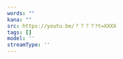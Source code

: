 ```yaml
---
words: ""
kana: ""
src: https://youtu.be/？？？？?t=XXXX
tags: []
model: ''
streamType: ''
---
```


<!--
ファイル名は、動画ID-タイムスタンプ.md で保存

words: string 格言の全文
kana: string 格言の読み仮名（ひらがな）
src: string 動画のURL。tパラメータには開始秒数を設定
tags: string[] 任意でタグを設定
model: string モデルを設定（メタ情報）
streamType: string 配信種別を記述（メタ情報）

# model

1: 会長の通常衣装
2: 2.0の通常衣装
3: 3Dの通常衣装
アイドル：3Dアイドル
正月: 正月衣装
ジャージA: パーカージャージ（ファスナー閉め）
ジャージB: パーカージャージ（ファスナー開け）
着ぐるみ：着ぐるみパジャマ

# streamType

ゲーム配信ならゲームタイトル、歌枠、BarCOCOなど、配信種別を記載
-->
